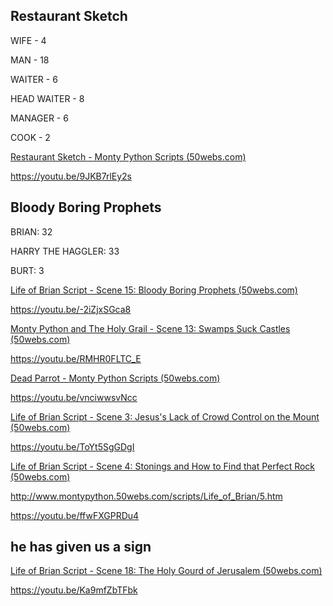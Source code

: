 ## Restaurant Sketch
WIFE - 4

MAN - 18

WAITER - 6

HEAD WAITER - 8

MANAGER - 6

COOK - 2

[Restaurant Sketch - Monty Python Scripts (50webs.com)](http://montypython.50webs.com/scripts/Series_1/21.htm)

https://youtu.be/9JKB7rlEy2s
## Bloody Boring Prophets
BRIAN: 32

HARRY THE HAGGLER: 33

BURT: 3

[Life of Brian Script - Scene 15: Bloody Boring Prophets (50webs.com)](http://www.montypython.50webs.com/scripts/Life_of_Brian/15.htm)

https://youtu.be/-2iZjxSGca8



[Monty Python and The Holy Grail - Scene 13: Swamps Suck Castles (50webs.com)](http://www.montypython.50webs.com/scripts/Holy_Grail/Scene13.htm)

https://youtu.be/RMHR0FLTC_E



[Dead Parrot - Monty Python Scripts (50webs.com)](https://montypython.50webs.com/scripts/Series_1/53.htm)

https://youtu.be/vnciwwsvNcc



[Life of Brian Script - Scene 3: Jesus's Lack of Crowd Control on the Mount (50webs.com)](http://www.montypython.50webs.com/scripts/Life_of_Brian/3.htm)

https://youtu.be/ToYt5SgGDgI




[Life of Brian Script - Scene 4: Stonings and How to Find that Perfect Rock (50webs.com)](http://www.montypython.50webs.com/scripts/Life_of_Brian/4.htm)

http://www.montypython.50webs.com/scripts/Life_of_Brian/5.htm

https://youtu.be/ffwFXGPRDu4

## he has given us a sign

[Life of Brian Script - Scene 18: The Holy Gourd of Jerusalem (50webs.com)](http://www.montypython.50webs.com/scripts/Life_of_Brian/18.htm)

https://youtu.be/Ka9mfZbTFbk
